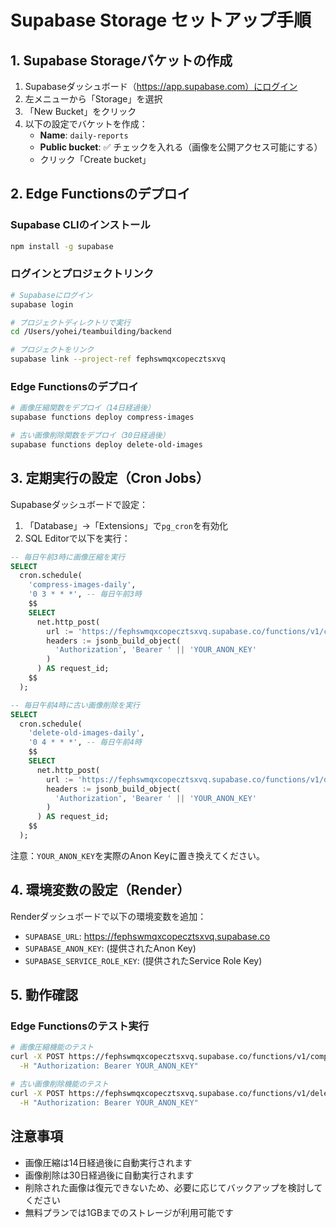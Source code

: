 # Supabase Storage セットアップ手順

## 1. Supabase Storageバケットの作成

1. Supabaseダッシュボード（https://app.supabase.com）にログイン
2. 左メニューから「Storage」を選択
3. 「New Bucket」をクリック
4. 以下の設定でバケットを作成：
   - **Name**: `daily-reports`
   - **Public bucket**: ✅ チェックを入れる（画像を公開アクセス可能にする）
   - クリック「Create bucket」

## 2. Edge Functionsのデプロイ

### Supabase CLIのインストール
```bash
npm install -g supabase
```

### ログインとプロジェクトリンク
```bash
# Supabaseにログイン
supabase login

# プロジェクトディレクトリで実行
cd /Users/yohei/teambuilding/backend

# プロジェクトをリンク
supabase link --project-ref fephswmqxcopecztsxvq
```

### Edge Functionsのデプロイ
```bash
# 画像圧縮関数をデプロイ（14日経過後）
supabase functions deploy compress-images

# 古い画像削除関数をデプロイ（30日経過後）
supabase functions deploy delete-old-images
```

## 3. 定期実行の設定（Cron Jobs）

Supabaseダッシュボードで設定：

1. 「Database」→「Extensions」で`pg_cron`を有効化
2. SQL Editorで以下を実行：

```sql
-- 毎日午前3時に画像圧縮を実行
SELECT
  cron.schedule(
    'compress-images-daily',
    '0 3 * * *', -- 毎日午前3時
    $$
    SELECT
      net.http_post(
        url := 'https://fephswmqxcopecztsxvq.supabase.co/functions/v1/compress-images',
        headers := jsonb_build_object(
          'Authorization', 'Bearer ' || 'YOUR_ANON_KEY'
        )
      ) AS request_id;
    $$
  );

-- 毎日午前4時に古い画像削除を実行
SELECT
  cron.schedule(
    'delete-old-images-daily',
    '0 4 * * *', -- 毎日午前4時
    $$
    SELECT
      net.http_post(
        url := 'https://fephswmqxcopecztsxvq.supabase.co/functions/v1/delete-old-images',
        headers := jsonb_build_object(
          'Authorization', 'Bearer ' || 'YOUR_ANON_KEY'
        )
      ) AS request_id;
    $$
  );
```

注意：`YOUR_ANON_KEY`を実際のAnon Keyに置き換えてください。

## 4. 環境変数の設定（Render）

Renderダッシュボードで以下の環境変数を追加：

- `SUPABASE_URL`: https://fephswmqxcopecztsxvq.supabase.co
- `SUPABASE_ANON_KEY`: (提供されたAnon Key)
- `SUPABASE_SERVICE_ROLE_KEY`: (提供されたService Role Key)

## 5. 動作確認

### Edge Functionsのテスト実行
```bash
# 画像圧縮機能のテスト
curl -X POST https://fephswmqxcopecztsxvq.supabase.co/functions/v1/compress-images \
  -H "Authorization: Bearer YOUR_ANON_KEY"

# 古い画像削除機能のテスト
curl -X POST https://fephswmqxcopecztsxvq.supabase.co/functions/v1/delete-old-images \
  -H "Authorization: Bearer YOUR_ANON_KEY"
```

## 注意事項

- 画像圧縮は14日経過後に自動実行されます
- 画像削除は30日経過後に自動実行されます
- 削除された画像は復元できないため、必要に応じてバックアップを検討してください
- 無料プランでは1GBまでのストレージが利用可能です
